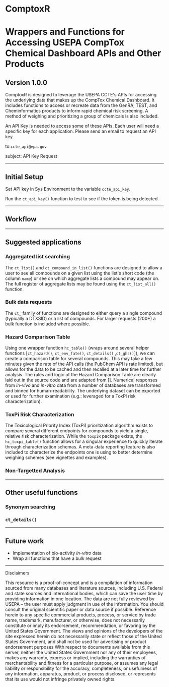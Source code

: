 # ComptoxR

# Wrappers and Functions for Accessing USEPA CompTox Chemical Dashboard APIs and Other Products

## Version 1.0.0

ComptoxR is designed to leverage the USEPA CCTE's APIs for accessing the underlying data that makes up the CompTox Chemical Dashboard. It includes functions to access or recreate data from the GenRA, TEST, and Cheminformatics products to inform rapid chemical risk screening. A method of weighing and prioritizing a group of chemicals is also included.

An API Key is needed to access some of these APIs. Each user will need a specific key for each application. Please send an email to request an API key.

to:`ccte_api@epa.gov`

subject: API Key Request

------------------------------------------------------------------------

## Initial Setup

Set API key in Sys Environment to the variable `ccte_api_key`. 

Run the `ct_api_key()` function to test to see if the token is being detected.

------------------------------------------------------------------------

## Workflow



------------------------------------------------------------------------

## Suggested applications

### Aggregated list searching

The `ct_list()` and `ct_compound_in_list()` functions are designed to allow a user to see all compounds on a given list using the list's short code (the column `name`) or see on which aggregate lists a compound may appear on. The full register of aggregate lists may be found using the `ct_list_all()` function.

### Bulk data requests

The `ct_` family of functions are designed to either query a single compound (typically a DTXSID) or a list of compounds. For larger requests (200+) a bulk function is included where possible.

### Hazard Comparison Table

Using one wrapper function `hc_table()` (wraps around several helper functions [`ct_hazard()`, `ct_env_fate()`, `ct_details()` ,`ct_ghs()`]), we can create a comparison table for several compounds. This may take a few minutes given the rate of the API calls (the PubChem API is rate limited), but allows for the data to be cached and then recalled at a later time for further analysis. The rules and logic of the Hazard Comparison Table are clearly laid out in the source code and are adapted from []. Numerical responses from *in-vivo* and *in-vitro* data from a number of databases are transformed and binned for human-readability. The underlying dataset can be exported or used for further examination (e.g.: leveraged for a ToxPi risk characterization). 

### ToxPi Risk Characterization

The Toxicological Priority Index (ToxPi) prioritization algorithm exists to compare several different endpoints for compounds to yield a single, relative risk characterization. While the `toxpiR` package exists, the `hc_toxpi_table()` function allows for a singular experience to quickly iterate through characterization schemas. A meta-data reporting feature is also included to characterize the endpoints one is using to better determine weighing schemes (see vignettes and examples).

### Non-Targetted Analysis



------------------------------------------------------------------------

## Other useful functions

### Synonym searching

### `ct_details()`

------------------------------------------------------------------------

## Future work

-   Implementation of bio-activity *in-vitro* data
-   Wrap all functions that have a bulk request

------------------------------------------------------------------------

Disclaimers

This resource is a proof-of-concept and is a compilation of information sourced from many databases and literature sources, including U.S. Federal and state sources and international bodies, which can save the user time by providing information in one location. The data are not fully reviewed by USEPA – the user must apply judgment in use of the information. You should consult the original scientific paper or data source if possible. Reference herein to any specific commercial products, process, or service by trade name, trademark, manufacturer, or otherwise, does not necessarily constitute or imply its endorsement, recommendation, or favoring by the United States Government. The views and opinions of the developers of the site expressed herein do not necessarily state or reflect those of the United States Government, and shall not be used for advertising or product endorsement purposes With respect to documents available from this server, neither the United States Government nor any of their employees, makes any warranty, express or implied, including the warranties of merchantability and fitness for a particular purpose, or assumes any legal liability or responsibility for the accuracy, completeness, or usefulness of any information, apparatus, product, or process disclosed, or represents that its use would not infringe privately owned rights.

